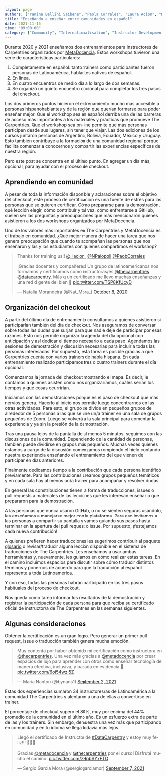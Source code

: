 ```yaml
---
layout: page
authors: ["Yanina Bellini Saibene", "Paola Corrales", "Laura Acion", "Nicolas Palopoli"]
title: "Enseñando a enseñar entre comunidades en español"
date: 2021-11-15
time: "09:00:00"
category: ["Community", "Internationalisation", "Instructor Development"]
---
```


Durante 2020 y 2021 enseñamos dos entrenamientos para instructores de Carpentries organizados por [MetaDocencia](https://www.metadocencia.org/).  Estos workshops tuvieron una serie de características particulares:

1. Completamente en español: tanto trainers como participantes fueron personas de Latinoamérica, hablantes nativos de español.
2. En linea.
3. En cuatro encuentros de medio día a lo largo de dos semanas.
4. Se organizó un quinto encuentro opcional para completar los tres pasos del checkout.

Los dos primeros puntos hicieron el entrenamiento mucho más accesible a personas hispanohablantes y de la región que querían formarse para poder enseñar mejor.  Que el workshop sea en español derriba una de las barreras de acceso más importantes a los materiales y prácticas que promueve The Carpentries. Que el workshop sea on-line permite que más personas participen desde sus lugares, sin tener que viajar. Las dos ediciones de los cursos juntaron personas de Argentina, Bolivia, Ecuador, México y Uruguay. Esto también contribuye a la formación de una comunidad regional porque facilita comenzar a conocernos y compartir las experiencias específicas de nuestra región.

Pero este post se concentra en el último punto. En agregar un día más, opcional, para ayudar con el proceso de checkout.

## Aprendiendo en comunidad

A pesar de toda la información disponible y aclaraciones sobre el objetivo del checkout, este proceso de certificación es una fuente de estrés para las personas que se quieren certificar. Cómo prepararse para la demostración, qué lección elegir, cómo contribuir y tal vez, cómo enfrentarse a GitHub, suelen ser las preguntas y preocupaciones que más mencionaron quienes asistieron a los dos workshops organizados por MetaDocencia.

Uno de los valores más importantes en The Carpentries y MetaDocencia es el trabajo en comunidad. ¿Qué mejor manera de hacer una tarea que nos genera preocupación que cuando te acompañan las personas que nos enseñaron y las y los estudiantes con quienes compartimos el workshop?

<blockquote class="twitter-tweet"><p lang="es" dir="ltr">Thanks for training us!! <a href="https://twitter.com/_lacion_?ref_src=twsrc%5Etfw">@_lacion_</a> <a href="https://twitter.com/NPalopoli?ref_src=twsrc%5Etfw">@NPalopoli</a> <a href="https://twitter.com/PaobCorrales?ref_src=twsrc%5Etfw">@PaobCorrales</a><br><br>¡Gracias docentes y compañeres! Un grupo de latinoamericanxs nos formamos y certificamos como instructoras/es <a href="https://twitter.com/thecarpentries?ref_src=twsrc%5Etfw">@thecarpentries</a> <a href="https://twitter.com/datacarpentry?ref_src=twsrc%5Etfw">@datacarpentry</a>. Más q un certificado me llevo muchas enseñanzas y una red d gente del bien 💜 <a href="https://t.co/TSP8KfUcyD">pic.twitter.com/TSP8KfUcyD</a></p>&mdash; Natalia Morandeira (@Nat_Mora_) <a href="https://twitter.com/Nat_Mora_/status/1314171079758413824?ref_src=twsrc%5Etfw">October 8, 2020</a></blockquote> <script async src="https://platform.twitter.com/widgets.js" charset="utf-8"></script>

## Organización del checkout

A partir del último día de entrenamiento consultamos a quienes asistieron si participarían también del día de checkout. Nos aseguramos de conversar sobre todas las dudas que surjan para que nadie deje de participar por esas razones. Esto nos permite organizar la agenda del día opcional con anticipación y así dedicar el tiempo necesario a cada paso. Agendamos las sesiones de demostración y discusión necesarias para incluir a todas las personas interesadas. Por supuesto, esta tarea es posible gracias a que Carpentries cuenta con varios trainers de habla hispana. En cada entrenamiento realizado participamos tres o cuatro trainers durante el día opcional.

Comenzamos la jornada del checkout mostrando el mapa. Es decir, le contamos a quienes asisten cómo nos organizaríamos, cuáles serían los tiempos y qué cosas ocurrirían.

Iniciamos con las demostraciones porque es el paso de checkout que más nervios genera. Hacerlo al inicio nos permite luego concentrarnos en las otras actividades. Para esto, el grupo se divide en pequeños grupos de alrededor de 5 personas a las que se une un/a trainer en una sala de grupos pequeños de Zoom. Luego se volverá a la sala principal para comentar la experiencia y ya sin la presión de la demostración.

Tras una pausa lejos de la pantalla de al menos 5 minutos, seguimos con las discusiones de la comunidad. Dependiendo de la cantidad de personas, también puede dividirse en grupos más pequeños. Muchas veces quienes estamos a cargo de la discusión comenzamos rompiendo el hielo contando nuestra experiencia enseñando el entrenamiento del que vienen de participar en días anteriores.

Finalmente dedicamos tiempo a la contribución que cada persona identificó previamente. Para las contribuciones creamos grupos pequeños temáticos y en cada sala hay al menos un/a trainer para acompañar y resolver dudas.

En general las constribuciones tienen la forma de traducciones, issues o pull requests a materiales de las lecciones que les interesan enseñar o que prepararon para la demostración.

A las personas que nunca usaron GitHub, o no se sienten seguras usándolo, les enseñamos a manejarse mejor con la plataforma. Para eso invitamos a las personas a compartir su pantalla y vamos guiando sus pasos hasta terminar en la apertura del pull request o issue. Por supuesto, ¡festejamos cada nueva contribución!

A quienes prefieren hacer traducciones les sugerimos contribuir al paquete [glosario](https://github.com/carpentries/glosario) o revisar/traducir alguna lección disponible en el sistema de traducciones de The Carpentries.  Les enseñamos a usar ambas herramientas y, nuevamente, les guiamos en cómo realizar estas tareas. En el camino incluimos espacios para discutir sobre cómo traducir distintos términos y ponernos de acuerdo para que la traducción al español represente a toda Latinoamérica.

Y con eso, todas las personas habrán participado en los tres pasos habituales del proceso de checkout.

Nos queda como tarea informar los resultados de la demostración y registrar la participación de cada persona para que reciba su certificado oficial de instructor/a de The Carpentries en las semanas siguientes.

## Algunas consideraciones

Obtener la certificación es un gran logro. Pero generar un primer pull request, issue o traducción también genera mucha emoción.


<blockquote class="twitter-tweet"><p lang="es" dir="ltr">Muy contenta por haber obtenido mi certificación como instructora en <a href="https://twitter.com/thecarpentries?ref_src=twsrc%5Etfw">@thecarpentries</a>. Una vez más gracias a <a href="https://twitter.com/metadocencia?ref_src=twsrc%5Etfw">@metadocencia</a> por crear espacios de lujo para aprender con otrxs cómo enseñar tecnología de manera efectiva, inclusiva, y basada en evidencia 👏 <a href="https://t.co/6oi54wzI5Z">pic.twitter.com/6oi54wzI5Z</a></p>&mdash; María Nanton (@bynans1) <a href="https://twitter.com/bynans1/status/1433423668458098697?ref_src=twsrc%5Etfw">September 2, 2021</a></blockquote> <script async src="https://platform.twitter.com/widgets.js" charset="utf-8"></script>

Estas dos experiencias sumaron 34 instructores/as de Latinoamérica a la comunidad The Carpentries y alentaron a una de ellas a convertirse en trainer.

El porcentaje de checkout superó el 80%, muy por encima del 44% promedio de la comunidad en el último año. Es un esfuerzo extra de parte de las y los trainers. Sin embargo, demuestra una vez más que participando en comunidad y en tu idioma se llega todavía más lejos.

<blockquote class="twitter-tweet"><p lang="es" dir="ltr">Llegó el certificado de Instructor de <a href="https://twitter.com/hashtag/DataCarpentry?src=hash&amp;ref_src=twsrc%5Etfw">#DataCarpentry</a> y estoy muy feliz!!! 🥳🥳🥳<br><br>Gracias <a href="https://twitter.com/metadocencia?ref_src=twsrc%5Etfw">@metadocencia</a> y <a href="https://twitter.com/thecarpentries?ref_src=twsrc%5Etfw">@thecarpentries</a> por el curso! Disfruté mucho el camino. <a href="https://t.co/zHpbSYxFTO">pic.twitter.com/zHpbSYxFTO</a></p>&mdash; Sergio Garcia Mora (@sergiogarciamor) <a href="https://twitter.com/sergiogarciamor/status/1435247271491383296?ref_src=twsrc%5Etfw">September 7, 2021</a></blockquote> <script async src="https://platform.twitter.com/widgets.js" charset="utf-8"></script>
